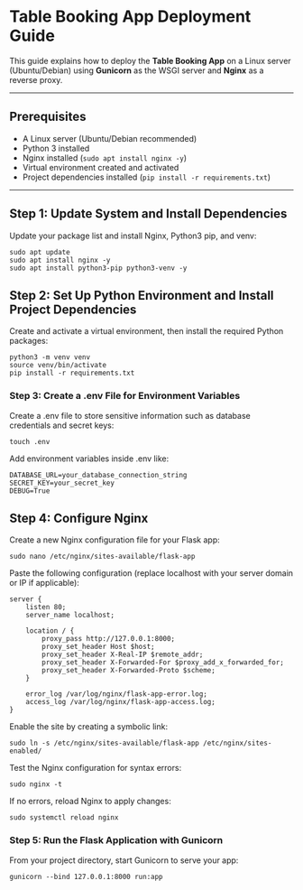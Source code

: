# Table Booking App Deployment Guide

This guide explains how to deploy the **Table Booking App** on a Linux server (Ubuntu/Debian) using **Gunicorn** as the WSGI server and **Nginx** as a reverse proxy.

---

## Prerequisites

- A Linux server (Ubuntu/Debian recommended)  
- Python 3 installed  
- Nginx installed (`sudo apt install nginx -y`)  
- Virtual environment created and activated  
- Project dependencies installed (`pip install -r requirements.txt`)

---

## Step 1: Update System and Install Dependencies

Update your package list and install Nginx, Python3 pip, and venv:

```
sudo apt update
sudo apt install nginx -y
sudo apt install python3-pip python3-venv -y
```
## Step 2: Set Up Python Environment and Install Project Dependencies

Create and activate a virtual environment, then install the required Python packages:
```
python3 -m venv venv
source venv/bin/activate
pip install -r requirements.txt
```
### Step 3: Create a .env File for Environment Variables

Create a .env file to store sensitive information such as database credentials and secret keys:
```
touch .env
```
Add environment variables inside .env like:
```
DATABASE_URL=your_database_connection_string
SECRET_KEY=your_secret_key
DEBUG=True
```
## Step 4: Configure Nginx

Create a new Nginx configuration file for your Flask app:
```
sudo nano /etc/nginx/sites-available/flask-app
```
Paste the following configuration (replace localhost with your server domain or IP if applicable):
```
server {
    listen 80;
    server_name localhost;

    location / {
        proxy_pass http://127.0.0.1:8000;
        proxy_set_header Host $host;
        proxy_set_header X-Real-IP $remote_addr;
        proxy_set_header X-Forwarded-For $proxy_add_x_forwarded_for;
        proxy_set_header X-Forwarded-Proto $scheme;
    }

    error_log /var/log/nginx/flask-app-error.log;
    access_log /var/log/nginx/flask-app-access.log;
}
```
Enable the site by creating a symbolic link:
```
sudo ln -s /etc/nginx/sites-available/flask-app /etc/nginx/sites-enabled/
```
Test the Nginx configuration for syntax errors:
```
sudo nginx -t
```
If no errors, reload Nginx to apply changes:
```
sudo systemctl reload nginx
```
### Step 5: Run the Flask Application with Gunicorn

From your project directory, start Gunicorn to serve your app:
```
gunicorn --bind 127.0.0.1:8000 run:app
